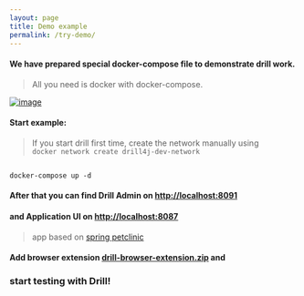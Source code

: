 ```yaml
---
layout: page
title: Demo example
permalink: /try-demo/
---
```


#### We have prepared special docker-compose file to demonstrate drill work.  
> All you need is docker with docker-compose.
<p><a href="/assets/files/0.5.0/easy-example/docker-compose.yml" download><img src="/assets/img/d4j_img_download_docker_2.png" alt="image" /></a></p>

#### Start example:

> If you start drill first time, create the network manually using  
> `docker network create drill4j-dev-network`

```console

docker-compose up -d

```

#### After that you can find Drill Admin on [http://localhost:8091](http://localhost:8091)  
#### and Application UI on [http://localhost:8087](http://localhost:8087) 
> app based on [spring petclinic](https://github.com/spring-projects/spring-petclinic)  

#### Add browser extension [**drill-browser-extension.zip**](/assets/files/0.5.0/drill-browser-extension.zip) and 
### start testing with Drill!

